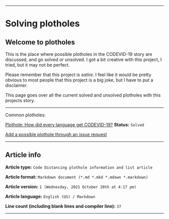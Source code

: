 
***

# Solving plotholes

## Welcome to plotholes

This is the place where possible plotholes in the CODEVID-19 story are discussed, and go solved or unsolved. I got a bit creative with this project, I tried, but it may not be perfect.

Please remember that this project is _satire_. I feel like it would be pretty obvious to most people that this project is a big joke, but I have to put a disclaimer.

This page goes over all the current solved and unsolved plotholes with this projects story.

***

Common plotholes:

[Plothole: How did every language get CODEVID-19?](https://github.com/seanpm2001/Code-distancing/wiki/Plothole-how-did-everyone-get-CODEVID-19/) **Status:** `Solved`

[Add a possible plothole through an issue request](https://github.com/seanpm2001/Code-distancing/issues/)

***

## Article info

**Article type:** `Code Distancing plothole information and list article`

**Article format:** `Markdown document (*.md *.mkd *.mdown *.markdown)`

**Article version:** `1 (Wednesday, 2021 October 20th at 4:17 pm)`

**Article language:** `English (US) / Markdown`

**Line count (including blank lines and compiler line):** `37`

***
